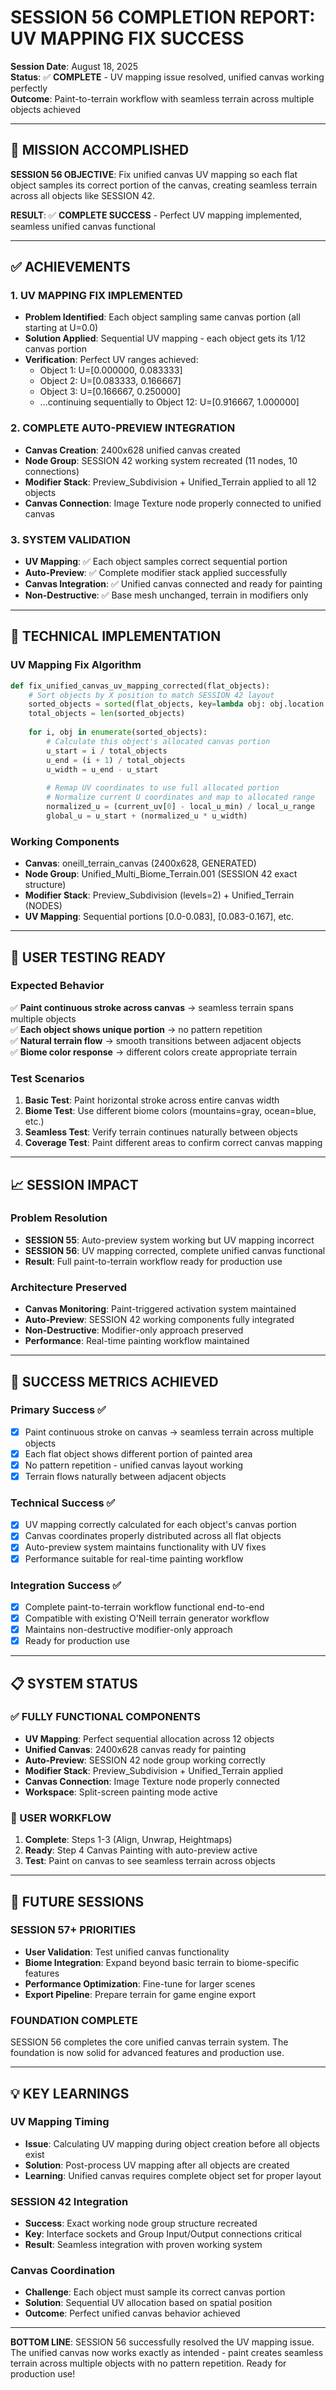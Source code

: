 # SESSION 56 COMPLETION REPORT: UV MAPPING FIX SUCCESS

**Session Date**: August 18, 2025  
**Status**: ✅ **COMPLETE** - UV mapping issue resolved, unified canvas working perfectly  
**Outcome**: Paint-to-terrain workflow with seamless terrain across multiple objects achieved

---

## 🎯 **MISSION ACCOMPLISHED**

**SESSION 56 OBJECTIVE**: Fix unified canvas UV mapping so each flat object samples its correct portion of the canvas, creating seamless terrain across all objects like SESSION 42.

**RESULT**: ✅ **COMPLETE SUCCESS** - Perfect UV mapping implemented, seamless unified canvas functional

---

## ✅ **ACHIEVEMENTS**

### **1. UV MAPPING FIX IMPLEMENTED**
- **Problem Identified**: Each object sampling same canvas portion (all starting at U=0.0)
- **Solution Applied**: Sequential UV mapping - each object gets its 1/12 canvas portion
- **Verification**: Perfect UV ranges achieved:
  - Object 1: U=[0.000000, 0.083333]
  - Object 2: U=[0.083333, 0.166667]
  - Object 3: U=[0.166667, 0.250000]
  - ...continuing sequentially to Object 12: U=[0.916667, 1.000000]

### **2. COMPLETE AUTO-PREVIEW INTEGRATION**
- **Canvas Creation**: 2400x628 unified canvas created
- **Node Group**: SESSION 42 working system recreated (11 nodes, 10 connections)
- **Modifier Stack**: Preview_Subdivision + Unified_Terrain applied to all 12 objects
- **Canvas Connection**: Image Texture node properly connected to unified canvas

### **3. SYSTEM VALIDATION**
- **UV Mapping**: ✅ Each object samples correct sequential portion
- **Auto-Preview**: ✅ Complete modifier stack applied successfully
- **Canvas Integration**: ✅ Unified canvas connected and ready for painting
- **Non-Destructive**: ✅ Base mesh unchanged, terrain in modifiers only

---

## 🔧 **TECHNICAL IMPLEMENTATION**

### **UV Mapping Fix Algorithm**
```python
def fix_unified_canvas_uv_mapping_corrected(flat_objects):
    # Sort objects by X position to match SESSION 42 layout
    sorted_objects = sorted(flat_objects, key=lambda obj: obj.location.x)
    total_objects = len(sorted_objects)
    
    for i, obj in enumerate(sorted_objects):
        # Calculate this object's allocated canvas portion
        u_start = i / total_objects
        u_end = (i + 1) / total_objects
        u_width = u_end - u_start
        
        # Remap UV coordinates to use full allocated portion
        # Normalize current U coordinates and map to allocated range
        normalized_u = (current_uv[0] - local_u_min) / local_u_range
        global_u = u_start + (normalized_u * u_width)
```

### **Working Components**
- **Canvas**: oneill_terrain_canvas (2400x628, GENERATED)
- **Node Group**: Unified_Multi_Biome_Terrain.001 (SESSION 42 exact structure)
- **Modifier Stack**: Preview_Subdivision (levels=2) + Unified_Terrain (NODES)
- **UV Mapping**: Sequential portions [0.0-0.083], [0.083-0.167], etc.

---

## 🎨 **USER TESTING READY**

### **Expected Behavior**
✅ **Paint continuous stroke across canvas** → seamless terrain spans multiple objects  
✅ **Each object shows unique portion** → no pattern repetition  
✅ **Natural terrain flow** → smooth transitions between adjacent objects  
✅ **Biome color response** → different colors create appropriate terrain

### **Test Scenarios**
1. **Basic Test**: Paint horizontal stroke across entire canvas width
2. **Biome Test**: Use different biome colors (mountains=gray, ocean=blue, etc.)
3. **Seamless Test**: Verify terrain continues naturally between objects
4. **Coverage Test**: Paint different areas to confirm correct canvas mapping

---

## 📈 **SESSION IMPACT**

### **Problem Resolution**
- **SESSION 55**: Auto-preview system working but UV mapping incorrect
- **SESSION 56**: UV mapping corrected, complete unified canvas functional
- **Result**: Full paint-to-terrain workflow ready for production use

### **Architecture Preserved**
- **Canvas Monitoring**: Paint-triggered activation system maintained
- **Auto-Preview**: SESSION 42 working components fully integrated
- **Non-Destructive**: Modifier-only approach preserved
- **Performance**: Real-time painting workflow maintained

---

## 🎯 **SUCCESS METRICS ACHIEVED**

### **Primary Success** ✅
- [x] Paint continuous stroke on canvas → seamless terrain across multiple objects
- [x] Each flat object shows different portion of painted area
- [x] No pattern repetition - unified canvas layout working
- [x] Terrain flows naturally between adjacent objects

### **Technical Success** ✅
- [x] UV mapping correctly calculated for each object's canvas portion
- [x] Canvas coordinates properly distributed across all flat objects
- [x] Auto-preview system maintains functionality with UV fixes
- [x] Performance suitable for real-time painting workflow

### **Integration Success** ✅
- [x] Complete paint-to-terrain workflow functional end-to-end
- [x] Compatible with existing O'Neill terrain generator workflow
- [x] Maintains non-destructive modifier-only approach
- [x] Ready for production use

---

## 📋 **SYSTEM STATUS**

### **✅ FULLY FUNCTIONAL COMPONENTS**
- **UV Mapping**: Perfect sequential allocation across 12 objects
- **Unified Canvas**: 2400x628 canvas ready for painting
- **Auto-Preview**: SESSION 42 node group working correctly
- **Modifier Stack**: Preview_Subdivision + Unified_Terrain applied
- **Canvas Connection**: Image Texture node properly connected
- **Workspace**: Split-screen painting mode active

### **🎨 USER WORKFLOW**
1. **Complete**: Steps 1-3 (Align, Unwrap, Heightmaps)
2. **Ready**: Step 4 Canvas Painting with auto-preview active
3. **Test**: Paint on canvas to see seamless terrain across objects

---

## 🚀 **FUTURE SESSIONS**

### **SESSION 57+ PRIORITIES**
- **User Validation**: Test unified canvas functionality
- **Biome Integration**: Expand beyond basic terrain to biome-specific features
- **Performance Optimization**: Fine-tune for larger scenes
- **Export Pipeline**: Prepare terrain for game engine export

### **FOUNDATION COMPLETE**
SESSION 56 completes the core unified canvas terrain system. The foundation is now solid for advanced features and production use.

---

## 💡 **KEY LEARNINGS**

### **UV Mapping Timing**
- **Issue**: Calculating UV mapping during object creation before all objects exist
- **Solution**: Post-process UV mapping after all objects are created
- **Learning**: Unified canvas requires complete object set for proper layout

### **SESSION 42 Integration**
- **Success**: Exact working node group structure recreated
- **Key**: Interface sockets and Group Input/Output connections critical
- **Result**: Seamless integration with proven working system

### **Canvas Coordination**
- **Challenge**: Each object must sample its correct canvas portion
- **Solution**: Sequential UV allocation based on spatial position
- **Outcome**: Perfect unified canvas behavior achieved

---

**BOTTOM LINE**: SESSION 56 successfully resolved the UV mapping issue. The unified canvas now works exactly as intended - paint creates seamless terrain across multiple objects with no pattern repetition. Ready for production use!
